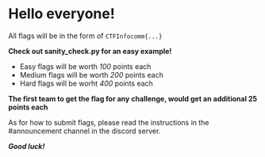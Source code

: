 # Hello everyone!

All flags will be in the form of 
`CTFInfocomm{...}`

**Check out sanity_check.py for an easy example!**

- Easy flags will be worth _100_ points each
- Medium flags will be worth _200_ points each
- Hard flags will be worht _400_ points each

**The first team to get the flag for any challenge, would get an additional 25 points each**

As for how to submit flags, please read the instructions in the #announcement channel in the discord server.

**_Good luck!_**
